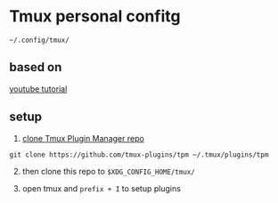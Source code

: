 # Tmux personal confitg

`~/.config/tmux/`

## based on

[youtube tutorial](https://www.youtube.com/watch?v=DzNmUNvnB04&t=234s)

## setup

1. [clone Tmux Plugin Manager repo](https://github.com/tmux-plugins/tpm)

`git clone https://github.com/tmux-plugins/tpm ~/.tmux/plugins/tpm`

2. then clone this repo to `$XDG_CONFIG_HOME/tmux/`

3. open tmux and `prefix + I` to setup plugins
